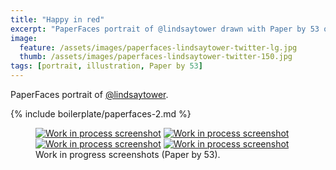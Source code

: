 ```yaml
---
title: "Happy in red"
excerpt: "PaperFaces portrait of @lindsaytower drawn with Paper by 53 on an iPad."
image: 
  feature: /assets/images/paperfaces-lindsaytower-twitter-lg.jpg
  thumb: /assets/images/paperfaces-lindsaytower-twitter-150.jpg
tags: [portrait, illustration, Paper by 53]
---
```


PaperFaces portrait of [@lindsaytower](http://twitter.com/lindsaytower).

{% include boilerplate/paperfaces-2.md %}

<figure class="half">
	<a href="{{ site.url }}/assets/images/paperfaces-lindsaytower-process-1-lg.jpg"><img src="{{ site.url }}/assets/images/paperfaces-lindsaytower-process-1-600.jpg" alt="Work in process screenshot"></a>
	<a href="{{ site.url }}/assets/images/paperfaces-lindsaytower-process-2-lg.jpg"><img src="{{ site.url }}/assets/images/paperfaces-lindsaytower-process-2-600.jpg" alt="Work in process screenshot"></a>
	<a href="{{ site.url }}/assets/images/paperfaces-lindsaytower-process-3-lg.jpg"><img src="{{ site.url }}/assets/images/paperfaces-lindsaytower-process-3-600.jpg" alt="Work in process screenshot"></a>
	<a href="{{ site.url }}/assets/images/paperfaces-lindsaytower-process-4-lg.jpg"><img src="{{ site.url }}/assets/images/paperfaces-lindsaytower-process-4-600.jpg" alt="Work in process screenshot"></a>
	<figcaption>Work in progress screenshots (Paper by 53).</figcaption>
</figure>